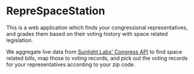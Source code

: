 # RepreSpaceStation

This is a web application which finds your congressional representatives, and grades them based on their voting history with space related legislation.

We aggregate live data from [Sunlight Labs' Congress API](https://sunlightlabs.github.io/congress/) to find space related bills, map those to voting records, and pick out the voting records for your representatives according to your zip code.
